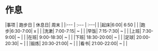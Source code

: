 # 作息

|事项 | 跑步日 |  休息日| 周末 |
|:--- | :--- |  :---| |
|起床|6:00| 6:50 | |
|跑步|6:30-7:00| x | |
|洗漱| 7:00-7:15| ~ | |
|早饭| 7:15-7:30| ~ | |
|上班| 7:30-9:00| ~ | |
|在班| 9:00-18:30| ~ | |
|下班| 18:30-20:00| ~ | |
|足球| 20:00-20:30| ~ | |
|锻炼| 20:30-21:00| ~ | |
|看书| 21:00-22:00| ~ | |
